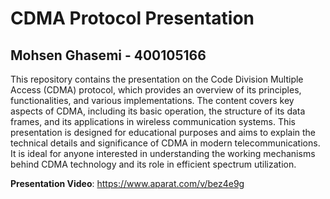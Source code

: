 # CDMA Protocol Presentation

## Mohsen Ghasemi - 400105166

This repository contains the presentation on the Code Division Multiple Access (CDMA) protocol, which provides an overview of its principles, functionalities, and various implementations. The content covers key aspects of CDMA, including its basic operation, the structure of its data frames, and its applications in wireless communication systems. This presentation is designed for educational purposes and aims to explain the technical details and significance of CDMA in modern telecommunications. It is ideal for anyone interested in understanding the working mechanisms behind CDMA technology and its role in efficient spectrum utilization.

**Presentation Video**: https://www.aparat.com/v/bez4e9g
